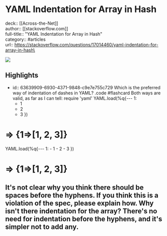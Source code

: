 # YAML Indentation for Array in Hash

deck:: [[Across-the-Net]]\
author:: [[stackoverflow.com]]\
full-title:: "YAML Indentation for Array in Hash"\
category:: #articles\
url:: https://stackoverflow.com/questions/17014460/yaml-indentation-for-array-in-hash\

![](https://readwise-assets.s3.amazonaws.com/static/images/article2.74d541386bbf.png)
## Highlights
- id:: 63639909-6930-4371-9848-c9e7e755c729
   Which is the preferred way of indentation of dashes in YAML? .code #flashcard 
    Both ways are valid, as far as I can tell:
     require 'yaml'
     YAML.load(%q{--- 
     1:
	- 1
	- 2
	- 3
	       })
# => {1=>[1, 2, 3]}
   YAML.load(%q{--- 
   1:
	- 1
	- 2
	- 3
	       })
# => {1=>[1, 2, 3]}
   It's not clear why you think there should be spaces before the hyphens. If you think this is a violation of the spec, please explain how.
   Why isn't there indentation for the array?
   There's no need for indentation before the hyphens, and it's simpler not to add any.
-